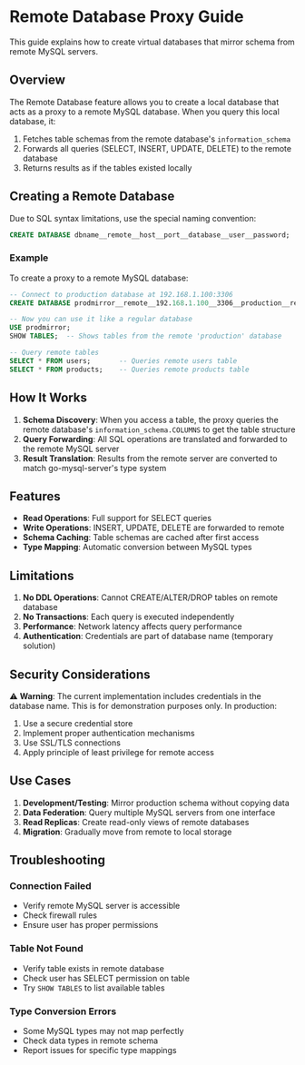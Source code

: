# Remote Database Proxy Guide

This guide explains how to create virtual databases that mirror schema from remote MySQL servers.

## Overview

The Remote Database feature allows you to create a local database that acts as a proxy to a remote MySQL database. When you query this local database, it:

1. Fetches table schemas from the remote database's `information_schema`
2. Forwards all queries (SELECT, INSERT, UPDATE, DELETE) to the remote database
3. Returns results as if the tables existed locally

## Creating a Remote Database

Due to SQL syntax limitations, use the special naming convention:

```sql
CREATE DATABASE dbname__remote__host__port__database__user__password;
```

### Example

To create a proxy to a remote MySQL database:

```sql
-- Connect to production database at 192.168.1.100:3306
CREATE DATABASE prodmirror__remote__192.168.1.100__3306__production__reader__secretpass;

-- Now you can use it like a regular database
USE prodmirror;
SHOW TABLES;  -- Shows tables from the remote 'production' database

-- Query remote tables
SELECT * FROM users;       -- Queries remote users table
SELECT * FROM products;    -- Queries remote products table
```

## How It Works

1. **Schema Discovery**: When you access a table, the proxy queries the remote database's `information_schema.COLUMNS` to get the table structure
2. **Query Forwarding**: All SQL operations are translated and forwarded to the remote MySQL server
3. **Result Translation**: Results from the remote server are converted to match go-mysql-server's type system

## Features

- **Read Operations**: Full support for SELECT queries
- **Write Operations**: INSERT, UPDATE, DELETE are forwarded to remote
- **Schema Caching**: Table schemas are cached after first access
- **Type Mapping**: Automatic conversion between MySQL types

## Limitations

1. **No DDL Operations**: Cannot CREATE/ALTER/DROP tables on remote database
2. **No Transactions**: Each query is executed independently
3. **Performance**: Network latency affects query performance
4. **Authentication**: Credentials are part of database name (temporary solution)

## Security Considerations

⚠️ **Warning**: The current implementation includes credentials in the database name. This is for demonstration purposes only. In production:

1. Use a secure credential store
2. Implement proper authentication mechanisms
3. Use SSL/TLS connections
4. Apply principle of least privilege for remote access

## Use Cases

1. **Development/Testing**: Mirror production schema without copying data
2. **Data Federation**: Query multiple MySQL servers from one interface
3. **Read Replicas**: Create read-only views of remote databases
4. **Migration**: Gradually move from remote to local storage

## Troubleshooting

### Connection Failed
- Verify remote MySQL server is accessible
- Check firewall rules
- Ensure user has proper permissions

### Table Not Found
- Verify table exists in remote database
- Check user has SELECT permission on table
- Try `SHOW TABLES` to list available tables

### Type Conversion Errors
- Some MySQL types may not map perfectly
- Check data types in remote schema
- Report issues for specific type mappings